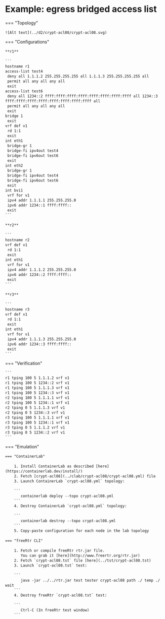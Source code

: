 # Example: egress bridged access list

=== "Topology"

    ![Alt text](../d2/crypt-acl08/crypt-acl08.svg)

=== "Configurations"

    **r1**

    ```
    hostname r1
    access-list test4
     deny all 1.1.1.2 255.255.255.255 all 1.1.1.3 255.255.255.255 all
     permit all any all any all
     exit
    access-list test6
     deny all 1234::2 ffff:ffff:ffff:ffff:ffff:ffff:ffff:ffff all 1234::3 ffff:ffff:ffff:ffff:ffff:ffff:ffff:ffff all
     permit all any all any all
     exit
    bridge 1
     exit
    vrf def v1
     rd 1:1
     exit
    int eth1
     bridge-gr 1
     bridge-fi ipv4out test4
     bridge-fi ipv6out test6
     exit
    int eth2
     bridge-gr 1
     bridge-fi ipv4out test4
     bridge-fi ipv6out test6
     exit
    int bvi1
     vrf for v1
     ipv4 addr 1.1.1.1 255.255.255.0
     ipv6 addr 1234::1 ffff:ffff::
     exit
    ```

    **r2**

    ```
    hostname r2
    vrf def v1
     rd 1:1
     exit
    int eth1
     vrf for v1
     ipv4 addr 1.1.1.2 255.255.255.0
     ipv6 addr 1234::2 ffff:ffff::
     exit
    ```

    **r3**

    ```
    hostname r3
    vrf def v1
     rd 1:1
     exit
    int eth1
     vrf for v1
     ipv4 addr 1.1.1.3 255.255.255.0
     ipv6 addr 1234::3 ffff:ffff::
     exit
    ```

=== "Verification"

    ```
    r1 tping 100 5 1.1.1.2 vrf v1
    r1 tping 100 5 1234::2 vrf v1
    r1 tping 100 5 1.1.1.3 vrf v1
    r1 tping 100 5 1234::3 vrf v1
    r2 tping 100 5 1.1.1.1 vrf v1
    r2 tping 100 5 1234::1 vrf v1
    r2 tping 0 5 1.1.1.3 vrf v1
    r2 tping 0 5 1234::3 vrf v1
    r3 tping 100 5 1.1.1.1 vrf v1
    r3 tping 100 5 1234::1 vrf v1
    r3 tping 0 5 1.1.1.2 vrf v1
    r3 tping 0 5 1234::2 vrf v1
    ```

=== "Emulation"

    === "ContainerLab"

        1. Install ContainerLab as described [here](https://containerlab.dev/install/)  
        2. Fetch [crypt-acl08](../clab/crypt-acl08/crypt-acl08.yml) file  
        3. Launch ContainerLab `crypt-acl08.yml` topology:  

        ```
           containerlab deploy --topo crypt-acl08.yml  
        ```
        4. Destroy ContainerLab `crypt-acl08.yml` topology:  

        ```
           containerlab destroy --topo crypt-acl08.yml  
        ```
        5. Copy-paste configuration for each node in the lab topology

    === "freeRtr CLI"

        1. Fetch or compile freeRtr rtr.jar file.  
           You can grab it [here](http://www.freertr.org/rtr.jar)  
        2. Fetch `crypt-acl08.tst` file [here](../tst/crypt-acl08.tst)  
        3. Launch `crypt-acl08.tst` test:  

        ```
           java -jar ../../rtr.jar test tester crypt-acl08 path ./ temp ./ wait
        ```
        4. Destroy freeRtr `crypt-acl08.tst` test:  

        ```
           Ctrl-C (In freeRtr test window)
        ```


